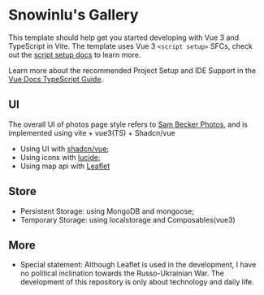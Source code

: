 # Snowinlu's Gallery

This template should help get you started developing with Vue 3 and TypeScript in Vite. The template uses Vue 3 `<script setup>` SFCs, check out the [script setup docs](https://v3.vuejs.org/api/sfc-script-setup.html#sfc-script-setup) to learn more.

Learn more about the recommended Project Setup and IDE Support in the [Vue Docs TypeScript Guide](https://vuejs.org/guide/typescript/overview.html#project-setup).

## UI

The overall UI of photos page style refers to [Sam Becker Photos](https://photos.sambecker.com/), and is implemented using vite + vue3(TS) + Shadcn/vue

- Using UI with [shadcn/vue](https://www.shadcn-vue.com/);
- Using icons with [lucide](https://lucide.dev/icons/);
- Using map api with [Leaflet](https://leafletjs.com/)

## Store

- Persistent Storage: using MongoDB and mongoose;
- Temporary Storage: using localstorage and Composables(vue3)

## More

- Special statement: Although Leaflet is used in the development, I have no political inclination towards the Russo-Ukrainian War. The development of this repository is only about technology and daily life.
